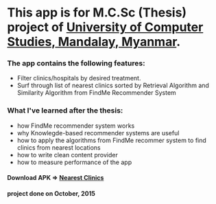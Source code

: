 # This app is for M.C.Sc (Thesis) project of [University of Computer Studies, Mandalay, Myanmar](ucsm.edu.mm).

### The app contains the following features:
- Filter clinics/hospitals by desired treatment.
- Surf through list of nearest clinics sorted by Retrieval Algorithm and Similarity Algorithm from FindMe Recommender System

### What I've learned after the thesis:
- how FindMe recommender system works
- why Knowlegde-based recommender systems are useful
- how to apply the algorithms from FindMe recommer system to find clinics from nearest locations
- how to write clean content provider 
- how to measure performance of the app

#### Download APK => [Nearest Clinics](https://drive.google.com/open?id=0B0TiKxw-s6XAaEo2Mm12TTc0R1k)

#### project done on October, 2015
